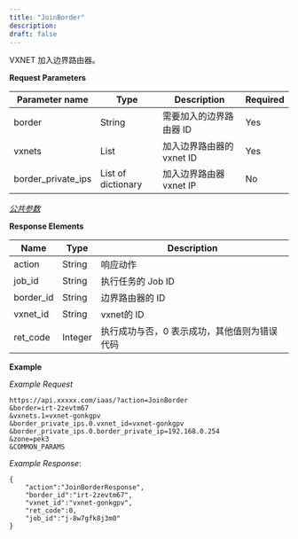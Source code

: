 ```yaml
---
title: "JoinBorder"
description: 
draft: false
---
```




VXNET 加入边界路由器。


**Request Parameters**

| Parameter name | Type | Description | Required |
| --- | --- | --- | --- |
| border | String | 需要加入的边界路由器 ID | Yes |
| vxnets | List | 加入边界路由器的 vxnet ID | Yes |
| border_private_ips | List of dictionary | 加入边界路由器 vxnet IP | No |

[_公共参数_](../../../parameters/)

**Response Elements**

| Name | Type | Description |
| --- | --- | --- |
| action | String | 响应动作 |
| job_id | String | 执行任务的 Job ID |
| border_id | String | 边界路由器的 ID |
| vxnet_id | String | vxnet的 ID |
| ret_code | Integer | 执行成功与否，0 表示成功，其他值则为错误代码 |

**Example**

_Example Request_

```
https://api.xxxxx.com/iaas/?action=JoinBorder
&border=irt-2zevtm67
&vxnets.1=vxnet-gonkgpv
&border_private_ips.0.vxnet_id=vxnet-gonkgpv
&border_private_ips.0.border_private_ip=192.168.0.254
&zone=pek3
&COMMON_PARAMS
```

_Example Response_:

```
{
    "action":"JoinBorderResponse",
    "border_id":"irt-2zevtm67",
    "vxnet_id":"vxnet-gonkgpv",
    "ret_code":0,
    "job_id":"j-8w7gfk8j3m0"
}
```
